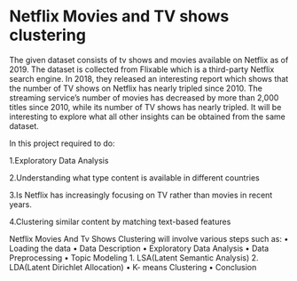 # Netflix Movies and TV shows clustering


The given dataset consists of tv shows and movies available on Netflix as of 2019. The dataset is collected from Flixable which is a third-party Netflix search engine.
In 2018, they released an interesting report which shows that the number of TV shows on Netflix has nearly tripled since 2010. The streaming service’s number of movies has decreased by more than 2,000 titles since 2010, while its number of TV shows has nearly tripled. It will be interesting to explore what all other insights can be obtained from the same dataset.

In this project
required to do:

1.Exploratory Data Analysis

2.Understanding what type content is available in different countries

3.Is Netflix has increasingly focusing on TV rather than movies in recent years.

4.Clustering similar content by matching text-based features
 
 Netflix Movies And Tv Shows Clustering will involve various steps such as: • Loading the data  • Data Description • Exploratory Data Analysis • Data Preprocessing • Topic Modeling 1. LSA(Latent Semantic Analysis) 2. LDA(Latent Dirichlet Allocation) • K- means Clustering • Conclusion
